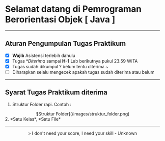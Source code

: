 # Selamat datang di Pemrograman Berorientasi Objek [ Java ] 

*****

## Aturan Pengumpulan Tugas Praktikum
- [x] **Wajib** Asistensi terlebih dahulu
- [x] Tugas **Diterima* sampai **H-1** Lab berikutnya pukul 23.59 WITA
- [x] Tugas sudah dikumpul ? belum tentu diterima ~
- [ ] Diharapkan selalu mengecek apakah tugas sudah diterima atau belum

*****

## Syarat Tugas Praktikum diterima
1. Struktur Folder rapi. Contoh : <br />
<center> ![Struktur Folder](/images/struktur_folder.png) </center>
2. *Satu Kelas*, *Satu File*

*****

<center> > I don't need your score, I need your skill - Unknown </center>
